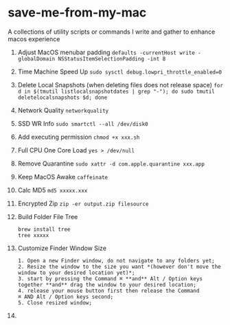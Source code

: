 # save-me-from-my-mac

A collections of utility scripts or commands I write and gather to enhance macos experience

1. Adjust MacOS menubar padding 
   `defaults -currentHost write -globalDomain NSStatusItemSelectionPadding -int 8`

2. Time Machine Speed Up
   `sudo sysctl debug.lowpri_throttle_enabled=0`

3. Delete Local Snapshots (when deleting files does not release space)
   `for d in $(tmutil listlocalsnapshotdates | grep "-"); do sudo tmutil deletelocalsnapshots $d; done`

4. Network Quality
   `networkquality`

5. SSD WR Info
   `sudo smartctl --all /dev/disk0`

6. Add executing permission 
   `chmod +x xxx.sh`

7. Full CPU One Core Load
   `yes > /dev/null`

8. Remove Quarantine
   `sudo xattr -d com.apple.quarantine xxx.app`

9. Keep MacOS Awake
   `caffeinate`

10. Calc MD5
    `md5 xxxxx.xxx`

11. Encrypted Zip
    `zip -er output.zip filesource`

12. Build Folder File Tree
    
    ```
    brew install tree
    tree xxxxx
    ```

13. Customize Finder Window Size
    
    ```
    1. Open a new Finder window, do not navigate to any folders yet;
    2. Resize the window to the size you want *(however don't move the window to your desired location yet)*;
    3. start by pressing the Command ⌘ **and** Alt / Option keys together **and** drag the window to your desired location;
    4. release your mouse button first then release the Command ⌘ AND Alt / Option keys second;
    5. Close resized window;
    
    ```



14. 
